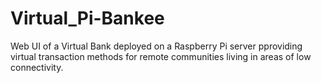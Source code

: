  # Virtual_Pi-Bankee                                                         
   Web UI of a Virtual Bank deployed on a Raspberry Pi server pproviding virtual transaction methods for remote communities  living in areas of low connectivity.      
